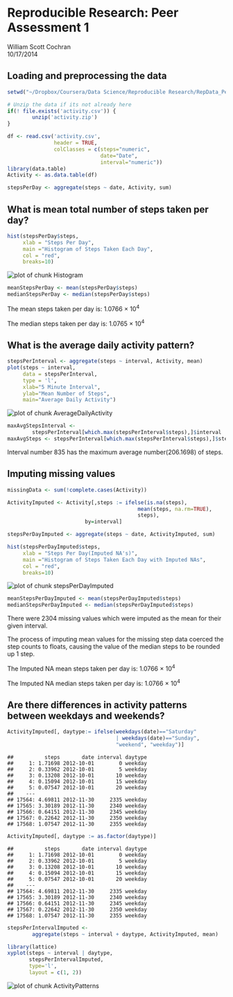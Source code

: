 # Reproducible Research: Peer Assessment 1
William Scott Cochran  
10/17/2014  


## Loading and preprocessing the data

```r
setwd("~/Dropbox/Coursera/Data Science/Reproducible Research/RepData_PeerAssessment1")

# Unzip the data if its not already here
if(! file.exists('activity.csv')) {
        unzip('activity.zip')
}

df <- read.csv('activity.csv', 
               header = TRUE, 
               colClasses = c(steps="numeric",
                              date="Date",
                              interval="numeric"))
library(data.table)
Activity <- as.data.table(df)

stepsPerDay <- aggregate(steps ~ date, Activity, sum)
```

## What is mean total number of steps taken per day?

```r
hist(stepsPerDay$steps, 
     xlab = "Steps Per Day", 
     main ="Histogram of Steps Taken Each Day", 
     col = "red",
     breaks=10)
```

![plot of chunk Histogram](./PA1_template_files/figure-html/Histogram.png) 

```r
meanStepsPerDay <- mean(stepsPerDay$steps)
medianStepsPerDay <- median(stepsPerDay$steps)
```

The mean steps taken per day is: 1.0766 &times; 10<sup>4</sup>

The median steps taken per day is: 1.0765 &times; 10<sup>4</sup>

## What is the average daily activity pattern?

```r
stepsPerInterval <- aggregate(steps ~ interval, Activity, mean)
plot(steps ~ interval, 
     data = stepsPerInterval, 
     type = 'l', 
     xlab="5 Minute Interval", 
     ylab="Mean Number of Steps",
     main="Average Daily Activity")
```

![plot of chunk AverageDailyActivity](./PA1_template_files/figure-html/AverageDailyActivity.png) 

```r
maxAvgStepsInterval <- 
        stepsPerInterval[which.max(stepsPerInterval$steps),]$interval
maxAvgSteps <- stepsPerInterval[which.max(stepsPerInterval$steps),]$steps
```
Interval number 835 has the maximum average number(206.1698) of steps.


## Imputing missing values

```r
missingData <- sum(!complete.cases(Activity))

ActivityImputed <- Activity[,steps := ifelse(is.na(steps), 
                                          mean(steps, na.rm=TRUE),
                                          steps),
                         by=interval]

stepsPerDayImputed <- aggregate(steps ~ date, ActivityImputed, sum)

hist(stepsPerDayImputed$steps, 
     xlab = "Steps Per Day(Imputed NA's)", 
     main ="Histogram of Steps Taken Each Day with Imputed NAs", 
     col = "red",
     breaks=10)
```

![plot of chunk stepsPerDayImputed](./PA1_template_files/figure-html/stepsPerDayImputed.png) 

```r
meanStepsPerDayImputed <- mean(stepsPerDayImputed$steps)
medianStepsPerDayImputed <- median(stepsPerDayImputed$steps)
```
There were 2304 missing values which were imputed as the mean for their given interval.

The process of imputing mean values for the missing step data coerced the step counts to floats, causing the value of the median steps to be rounded up 1 step.

The Imputed NA mean steps taken per day is: 1.0766 &times; 10<sup>4</sup>

The Imputed NA median steps taken per day is: 1.0766 &times; 10<sup>4</sup>


## Are there differences in activity patterns between weekdays and weekends?

```r
ActivityImputed[, daytype:= ifelse(weekdays(date)=="Saturday" 
                                   | weekdays(date)=="Sunday",
                                   "weekend", "weekday")]
```

```
##          steps       date interval daytype
##     1: 1.71698 2012-10-01        0 weekday
##     2: 0.33962 2012-10-01        5 weekday
##     3: 0.13208 2012-10-01       10 weekday
##     4: 0.15094 2012-10-01       15 weekday
##     5: 0.07547 2012-10-01       20 weekday
##    ---                                    
## 17564: 4.69811 2012-11-30     2335 weekday
## 17565: 3.30189 2012-11-30     2340 weekday
## 17566: 0.64151 2012-11-30     2345 weekday
## 17567: 0.22642 2012-11-30     2350 weekday
## 17568: 1.07547 2012-11-30     2355 weekday
```

```r
ActivityImputed[, daytype := as.factor(daytype)]
```

```
##          steps       date interval daytype
##     1: 1.71698 2012-10-01        0 weekday
##     2: 0.33962 2012-10-01        5 weekday
##     3: 0.13208 2012-10-01       10 weekday
##     4: 0.15094 2012-10-01       15 weekday
##     5: 0.07547 2012-10-01       20 weekday
##    ---                                    
## 17564: 4.69811 2012-11-30     2335 weekday
## 17565: 3.30189 2012-11-30     2340 weekday
## 17566: 0.64151 2012-11-30     2345 weekday
## 17567: 0.22642 2012-11-30     2350 weekday
## 17568: 1.07547 2012-11-30     2355 weekday
```

```r
stepsPerIntervalImputed <- 
        aggregate(steps ~ interval + daytype, ActivityImputed, mean)

library(lattice)
xyplot(steps ~ interval | daytype,
       stepsPerIntervalImputed,
       type='l',
       layout = c(1, 2))
```

![plot of chunk ActivityPatterns](./PA1_template_files/figure-html/ActivityPatterns.png) 
